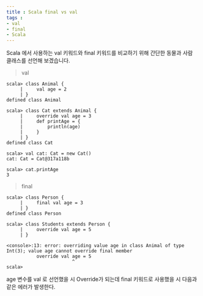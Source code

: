 ```yaml
---
title : Scala final vs val
tags :
- val
- final
- Scala
---
```


Scala 에서 사용하는 val 키워드와 final 키워드를 비교하기 위해 간단한 동물과 사람 클래스를 선언해 보겠습니다.

> val 

```
scala> class Animal {
     |     val age = 2
     | }
defined class Animal

scala> class Cat extends Animal {
     |     override val age = 3
     |     def printAge = {
     |         println(age)
     |     }
     | }
defined class Cat

scala> val cat: Cat = new Cat()
cat: Cat = Cat@317a118b

scala> cat.printAge
3
```

> final 

```
scala> class Person {
     |     final val age = 3
     | }
defined class Person

scala> class Students extends Person {
     |     override val age = 5
     | }

<console>:13: error: overriding value age in class Animal of type Int(3); value age cannot override final member
           override val age = 5
                        ^
scala>
```

age 변수를 val 로 선언했을 시 Override가 되는데 final 키워드로 사용했을 시 다음과 같은 에러가 발생한다.
